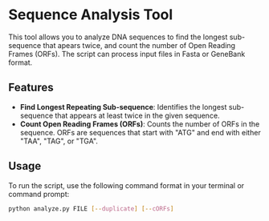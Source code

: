 # Sequence Analysis Tool

This tool allows you to analyze DNA sequences to find the longest sub-sequence that apears twice, and count the number of Open Reading Frames (ORFs). The script can process input files in Fasta or GeneBank format.

## Features

- **Find Longest Repeating Sub-sequence**: Identifies the longest sub-sequence that appears at least twice in the given sequence.
- **Count Open Reading Frames (ORFs)**: Counts the number of ORFs in the sequence. ORFs are sequences that start with "ATG" and end with either "TAA", "TAG", or "TGA".

## Usage

To run the script, use the following command format in your terminal or command prompt:

```bash
python analyze.py FILE [--duplicate] [--cORFs]
